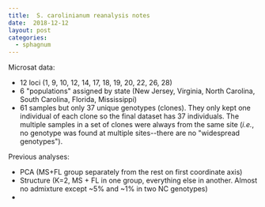 ```yaml
---
title:  S. carolinianum reanalysis notes
date:  2018-12-12
layout: post
categories:
  - sphagnum
---
```


Microsat data:
  * 12 loci (1, 9, 10, 12, 14, 17, 18, 19, 20, 22, 26, 28)
  * 6 "populations" assigned by state (New Jersey, Virginia, North Carolina, South Carolina, Florida, Mississippi)
  * 61 samples but only 37 unique genotypes (clones). They only kept one individual of each clone so the final dataset has 37 individuals. The multiple samples in a set of clones were always from the same site (_i.e._, no genotype was found at multiple sites--there are no "widespread genotypes").

Previous analyses:
* PCA (MS+FL group separately from the rest on first coordinate axis)
* Structure (K=2, MS + FL in one group, everything else in another. Almost no admixture except ~5% and ~1% in two NC genotypes)
*
